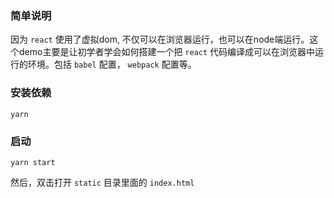### 简单说明 
因为 `react` 使用了虚拟dom, 不仅可以在浏览器运行，也可以在node端运行。这个demo主要是让初学者学会如何搭建一个把 `react` 代码编译成可以在浏览器中运行的环境。包括 `babel` 配置， `webpack` 配置等。

### 安装依赖
```
yarn
```

### 启动
```
yarn start
```
然后，双击打开 `static` 目录里面的 `index.html`



